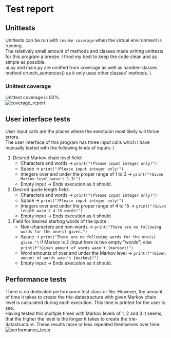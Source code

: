 # Test report

##  Unittests

Unittests can be run with `invoke coverage` when the virtual environment is running. \
The relatively small amount of methods and classes made writing unittests for this program a breeze. I tried my best to keep the code clean and as simple as possible. \
ui.py and main.py are omitted from coverage as well as handler-classes method crunch_sentences() as it only uses other classes' methods. \

### Unittest coverage

Unittest coverage is 93%. \
![coverage_report](https://github.com/Jikke/Quote_generator/blob/main/documentation/Coverage_report.png?raw=true)

## User interface tests


User input calls are the places where the exectuion most likely will throw errors. \
The user interface of this program has three input calls which I have manually tested with the following kinds of inputs: \
1. Desired Markov chain level field:
    * Characters and words &#8594; `print("!Please input integer only!")`
    * Space &#8594; `print("!Please input integer only!")`
    * Integers over and under the proper range of 1 to 3 &#8594; `print("!Given Markov level wasn't 1-3!")`
    * Empty input &#8594; Ends execution as it should.
2. Desired quote length field:
    * Characters and words &#8594; `print("!Please input integer only!")`
    * Space &#8594; `print("!Please input integer only!")`
    * Integers over and under the proper range of 4 to 15 &#8594; `print("!Given length wasn't 4-15 words!")`
    * Empty input &#8594; Ends execution as it should
3. Field for desired starting words of the quote :
    * Non-characters and non-words &#8594; `print("There are no following words for the one(s) given.")`
    * Space &#8594; `print("There are no following words for the one(s) given.")` if Markov is 2 (input here is two empty "words") else `print(f"!Given amount of words wasn't {markov}!")`
    * Word amounts of over and under the Markov level &#8594; `print(f"!Given amount of words wasn't {markov}!")`
    * Empty input &#8594; Ends execution as it should.
 
 ## Performance tests
 
There is no dedicated performance test class or file. However, the amount of time it takes to create the trie-datastructure with given Markov chain level is calculated during each execution. This time is printed for the user to see. \
Having tested this multiple times with Markov levels of 1, 2 and 3 it seems, that the higher the level is the longer it takes to create the trie-datastructure.
These results more or less repeated themselves over time: \
![performance_tests](https://github.com/Jikke/Quote_generator/blob/main/documentation/performance_tests.png?raw=true)
